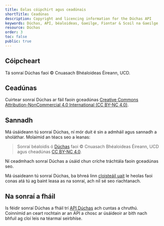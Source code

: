 ```yaml
---
title: Eolas cóipchirt agus ceadúnais
shortTitle: Ceadúnas
description: Copyright and licencing information for the Dúchas API
keywords: Dúchas, API, béaloideas, Gaeilge, Fiontar & Scoil na Gaeilge, DCU
resource: Dúchas
order: 3
toc: false
public: true
---
```


## Cóipcheart

Tá sonraí Dúchas faoi © Cnuasach Bhéaloideas Éireann, UCD.

## Ceadúnas

Cuirtear sonraí Dúchas ar fáil faoin gceadúnas [Creative Commons Attribution-NonCommercial 4.0 International (CC BY-NC 4.0)](https://creativecommons.org/licenses/by-nc/4.0/).

## Sannadh

Má úsáideann tú sonraí Dúchas, ní mór duit é sin a admháil agus sannadh a sholáthar. Molaimid an téacs seo a leanas:

> Sonraí béaloidis ó [Dúchas](https://www.duchas.ie/ga) faoi © Cnuasach Bhéaloideas Éireann, UCD agus cheadúnas [CC BY-NC 4.0](https://creativecommons.org/licenses/by-nc/4.0/).

Ní ceadmhach sonraí Dúchas a úsáid chun críche tráchtála faoin gceadúnas seo.

Má úsaideann tú sonraí Dúchas, ba bhreá linn [cloisteáil uait](mailto:gaois@dcu.ie) le heolas faoi conas atá tú ag baint leasa as na sonraí, ach níl sé seo riachtanach.

## Na sonraí a fháil

Is féidir sonraí Dúchas a fháil trí [API Dúchas](../api) ach cuntas a chruthú. Coinnímid an ceart rochtain ar an API a chosc ar úsáideoir ar bith nach bhfuil ag cloí leis na téarmaí seirbhíse.
